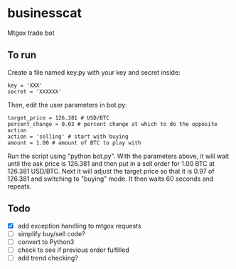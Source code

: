 businesscat
===========

Mtgox trade bot

## To run

Create a file named key.py with your key and secret inside:

    key = 'XXX'
    secret = 'XXXXXX'

Then, edit the user parameters in bot.py:

    target_price = 126.381 # USD/BTC
    percent_change = 0.03 # percent change at which to do the opposite action
    action = 'selling' # start with buying
    amount = 1.00 # amount of BTC to play with

Run the script using "python bot.py".  With the parameters above, it will wait until the ask price is 126.381 and then put in a sell order for 1.00 BTC at 126.381 USD/BTC.  Next it will adjust the target price so that it is 0.97 of 126.381 and switching to "buying" mode.  It then waits 60 seconds and repeats.

## Todo
- [x] add exception handling to mtgox requests
- [ ] simplify buy/sell code?
- [ ] convert to Python3
- [ ] check to see if previous order fulfilled
- [ ] add trend checking?
